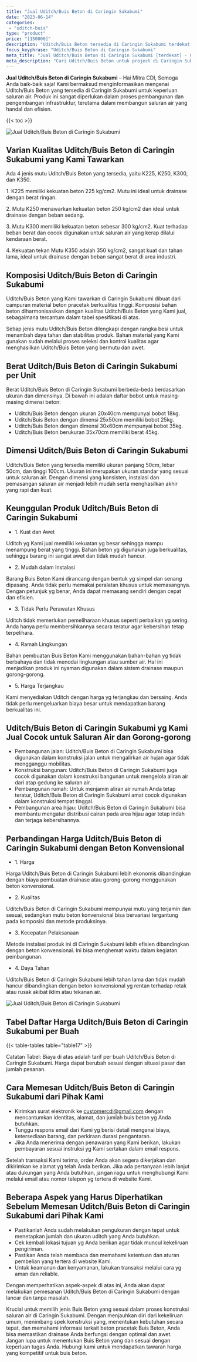 ```yaml
---
title: "Jual Uditch/Buis Beton di Caringin Sukabumi"
date: "2023-06-14"
categories:
 - "uditch-buis"
type: "product"
price: "[150000]"
description: "Uditch/Buis Beton tersedia di Caringin Sukabumi terdekat. Uditch/Buis Beton ini umumnya dipakai dalam proyek konstruksi sebagai sistem pembuangan air yang praktis dan tahan lama. Kontak kami untuk mendapatkan lebih lanjut."
focus_keyphrase: "Uditch/Buis Beton di Caringin Sukabumi"
meta_title: "Jual Uditch/Buis Beton di Caringin Sukabumi [terdekat] - CDI"
meta_description: "Cari Uditch/Buis Beton untuk project di Caringin Sukabumi? Kami memiliki Uditch/Buis Beton berkualitas untuk infrastruktur saluran pembuangan. Dapatkan penawaran terbaik sekarang."
---
```


**Jual Uditch/Buis Beton di Caringin Sukabumi** – Hai Mitra CDI, Semoga Anda baik-baik saja! Kami bermaksud menginformasikan mengenai Uditch/Buis Beton yang tersedia di Caringin Sukabumi untuk keperluan saluran air. Produk ini sangat diperlukan dalam proses pembangunan dan pengembangan infrastruktur, terutama dalam membangun saluran air yang handal dan efisien.

{{< toc >}}

![Jual Uditch/Buis Beton di Caringin Sukabumi](/images/uditch-buis/uditch-beton-19.jpg)

## Varian Kualitas Uditch/Buis Beton di Caringin Sukabumi yang Kami Tawarkan

Ada 4 jenis mutu Uditch/Buis Beton yang tersedia, yaitu K225, K250, K300, dan K350.

1\. K225 memiliki kekuatan beton 225 kg/cm2. Mutu ini ideal untuk drainase dengan berat ringan.

2\. Mutu K250 menawarkan kekuatan beton 250 kg/cm2 dan ideal untuk drainase dengan beban sedang.

3\. Mutu K300 memiliki kekuatan beton sebesar 300 kg/cm2. Kuat terhadap beban berat dan cocok digunakan untuk saluran air yang kerap dilalui kendaraan berat.

4\. Kekuatan tekan Mutu K350 adalah 350 kg/cm2, sangat kuat dan tahan lama, ideal untuk drainase dengan beban sangat berat di area industri.

## Komposisi Uditch/Buis Beton di Caringin Sukabumi

Uditch/Buis Beton yang Kami tawarkan di Caringin Sukabumi dibuat dari campuran material beton pracetak berkualitas tinggi. Komposisi bahan beton diharmonisasikan dengan kualitas Uditch/Buis Beton yang Kami jual, sebagaimana tercantum dalam tabel spesifikasi di atas.

Setiap jenis mutu Uditch/Buis Beton dilengkapi dengan rangka besi untuk menambah daya tahan dan stabilitas produk. Bahan material yang Kami gunakan sudah melalui proses seleksi dan kontrol kualitas agar menghasilkan Uditch/Buis Beton yang bermutu dan awet.

## Berat Uditch/Buis Beton di Caringin Sukabumi per Unit

Berat Uditch/Buis Beton di Caringin Sukabumi berbeda-beda berdasarkan ukuran dan dimensinya. Di bawah ini adalah daftar bobot untuk masing-masing dimensi beton:

*   Uditch/Buis Beton dengan ukuran 20x40cm mempunyai bobot 18kg.
*   Uditch/Buis Beton dengan dimensi 25x50cm memiliki bobot 25kg.
*   Uditch/Buis Beton dengan dimensi 30x60cm mempunyai bobot 35kg.
*   Uditch/Buis Beton berukuran 35x70cm memiliki berat 45kg.

## Dimensi Uditch/Buis Beton di Caringin Sukabumi

Uditch/Buis Beton yang tersedia memiliki ukuran panjang 50cm, lebar 50cm, dan tinggi 100cm. Ukuran ini merupakan ukuran standar yang sesuai untuk saluran air. Dengan dimensi yang konsisten, instalasi dan pemasangan saluran air menjadi lebih mudah serta menghasilkan akhir yang rapi dan kuat.

## Keunggulan Produk Uditch/Buis Beton di Caringin Sukabumi

*   1\. Kuat dan Awet

Uditch yg Kami jual memiliki kekuatan yg besar sehingga mampu menampung berat yang tinggi. Bahan beton yg digunakan juga berkualitas, sehingga barang ini sangat awet dan tidak mudah hancur.
*   2\. Mudah dalam Instalasi

Barang Buis Beton Kami dirancang dengan bentuk yg simpel dan senang dipasang. Anda tidak perlu memakai peralatan khusus untuk memasangnya. Dengan petunjuk yg benar, Anda dapat memasang sendiri dengan cepat dan efisien.
*   3\. Tidak Perlu Perawatan Khusus

Uditch tidak memerlukan pemeliharaan khusus seperti perbaikan yg sering. Anda hanya perlu membersihkannya secara teratur agar kebersihan tetap terpelihara.
*   4\. Ramah Lingkungan

Bahan pembuatan Buis Beton Kami menggunakan bahan-bahan yg tidak berbahaya dan tidak menodai lingkungan atau sumber air. Hal ini menjadikan produk ini nyaman digunakan dalam sistem drainase maupun gorong-gorong.
*   5\. Harga Terjangkau

Kami menyediakan Uditch dengan harga yg terjangkau dan bersaing. Anda tidak perlu mengeluarkan biaya besar untuk mendapatkan barang berkualitas ini.

## Uditch/Buis Beton di Caringin Sukabumi yg Kami Jual Cocok untuk Saluran Air dan Gorong-gorong

*   Pembangunan jalan: Uditch/Buis Beton di Caringin Sukabumi bisa digunakan dalam konstruksi jalan untuk mengalirkan air hujan agar tidak mengganggu mobilitas.
*   Konstruksi bangunan: Uditch/Buis Beton di Caringin Sukabumi juga cocok digunakan dalam konstruksi bangunan untuk mengelola aliran air dari atap gedung ke saluran air.
*   Pembangunan rumah: Untuk menjamin aliran air rumah Anda tetap teratur, Uditch/Buis Beton di Caringin Sukabumi amat cocok digunakan dalam konstruksi tempat tinggal.
*   Pembangunan area hijau: Uditch/Buis Beton di Caringin Sukabumi bisa membantu mengatur distribusi cairan pada area hijau agar tetap indah dan terjaga kebersihannya.

## Perbandingan Harga Uditch/Buis Beton di Caringin Sukabumi dengan Beton Konvensional

*   1\. Harga

Harga Uditch/Buis Beton di Caringin Sukabumi lebih ekonomis dibandingkan dengan biaya pembuatan drainase atau gorong-gorong menggunakan beton konvensional.
*   2\. Kualitas

Uditch/Buis Beton di Caringin Sukabumi mempunyai mutu yang terjamin dan sesuai, sedangkan mutu beton konvensional bisa bervariasi tergantung pada komposisi dan metode produksinya.
*   3\. Kecepatan Pelaksanaan

Metode instalasi produk ini di Caringin Sukabumi lebih efisien dibandingkan dengan beton konvensional. Ini bisa menghemat waktu dalam kegiatan pembangunan.
*   4\. Daya Tahan

Uditch/Buis Beton di Caringin Sukabumi lebih tahan lama dan tidak mudah hancur dibandingkan dengan beton konvensional yg rentan terhadap retak atau rusak akibat iklim atau tekanan air.

![Jual Uditch/Buis Beton di Caringin Sukabumi](/images/uditch-buis/buis-beton-27.jpg)

## Tabel Daftar Harga Uditch/Buis Beton di Caringin Sukabumi per Buah

{{< table-tables table="table17" >}}

Catatan Tabel: Biaya di atas adalah tarif per buah Uditch/Buis Beton di Caringin Sukabumi. Harga dapat berubah sesuai dengan situasi pasar dan jumlah pesanan.

## Cara Memesan Uditch/Buis Beton di Caringin Sukabumi dari Pihak Kami

*   Kirimkan surat elektronik ke customercdi@gmail.com dengan mencantumkan identitas, alamat, dan jumlah buis beton yg Anda butuhkan.
*   Tunggu respons email dari Kami yg berisi detail mengenai biaya, ketersediaan barang, dan perkiraan durasi pengantaran.
*   Jika Anda menerima dengan penawaran yang Kami berikan, lakukan pembayaran sesuai instruksi yg Kami sertakan dalam email respons.

Setelah transaksi Kami terima, order Anda akan segera dikerjakan dan dikirimkan ke alamat yg telah Anda berikan. Jika ada pertanyaan lebih lanjut atau dukungan yang Anda butuhkan, jangan ragu untuk menghubungi Kami melalui email atau nomor telepon yg tertera di website Kami.

## Beberapa Aspek yang Harus Diperhatikan Sebelum Memesan Uditch/Buis Beton di Caringin Sukabumi dari Pihak Kami

*   Pastikanlah Anda sudah melakukan pengukuran dengan tepat untuk menetapkan jumlah dan ukuran uditch yang Anda butuhkan.
*   Cek kembali lokasi tujuan yg Anda berikan agar tidak muncul kekeliruan pengiriman.
*   Pastikan Anda telah membaca dan memahami ketentuan dan aturan pembelian yang tertera di website Kami.
*   Untuk keamanan dan kenyamanan, lakukan transaksi melalui cara yg aman dan reliable.

Dengan memperhatikan aspek-aspek di atas ini, Anda akan dapat melakukan pemesanan Uditch/Buis Beton di Caringin Sukabumi dengan lancar dan tanpa masalah.

Krucial untuk memilih jenis Buis Beton yang sesuai dalam proses konstruksi saluran air di Caringin Sukabumi. Dengan menjauhkan diri dari kekeliruan umum, menimbang spek konstruksi yang, menentukan kebutuhan secara tepat, dan memahami informasi terkait beton pracetak Buis Beton, Anda bisa memastikan drainase Anda berfungsi dengan optimal dan awet. Jangan lupa untuk menentukan Buis Beton yang dan sesuai dengan keperluan tugas Anda. Hubungi kami untuk mendapatkan tawaran harga yang kompetitif untuk buis beton.